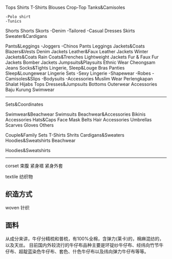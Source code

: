 Tops
    Shirts
	T-Shirts
    Blouses
    Crop-Top
    Tanks&Camisoles

	-Polo shirt
	-Tunics
Shorts
    Shorts
    Skorts
    -Denim
    -Tailored
    -Casual
Dresses
Skirts
Sweater&Cardigans

Pants&Leggings
	-Joggers
	-Chinos
	Pants
	Leggings
Jackets&Coats
	Blazers&Vests
	Denim Jackets
	Leather&Faux Leather Jackets
	Winter Jackets&Coats
	Rain Coats&Trenches
	Lightweight Jackets
	Fur & Faux Fur Jackets
	Bomber Jackets
Jumpsuits&Playsuits
Ethnic Wear
    Cheongsam
Jeans
Socks&Tights
Lingerie, Sleep&Louge
    Bras
    Panties
    Sleep&Loungewear
    Lingerie Sets
    -Sexy Lingerie
    -Shapewear
    -Robes
    -Camisoles&Slips
    -Bodysuits
    -Accessories
Muslim Wear
    Perlengkapan Shalat
    Hijabs
    Tops
    Dresses&Jumpsuits
    Bottoms
    Outerwear
    Accessories
    Baju Kurung
    Swimwear

--------------------------------------------------------
Sets&Coordinates

Swimwear&Beachwear
    Swimsuits
    Beachwear&Accessories
    Bikinis
Accessories
    Hats&Caps
    Face Mask
    Belts
    Hair Accessories
    Umbrellas
    Scarves
    Gloves
    Others	

Couple&Family Sets
    T-Shirts
    Shrits
    Cardigans&Sweaters
    Hoodies&Sweatshirts
    Beachwear

Hoodies&Sweatshirts


--------------------------------------------------------------------

corset  束腹 紧身褡 紧身外套

textile 纺织物

## 织造方式
woven
针织

## 面料

从成分来讲，牛仔分精梳和普梳，有100%全棉，含弹力(莱卡)的，棉麻混纺的，以及天丝。 目前国内外较流行的牛仔布品种主要是环锭纱牛仔布、经纬向竹节牛仔布、超靛蓝染色牛仔布、套色、什色牛仔布以及纬向弹力牛仔布等等。